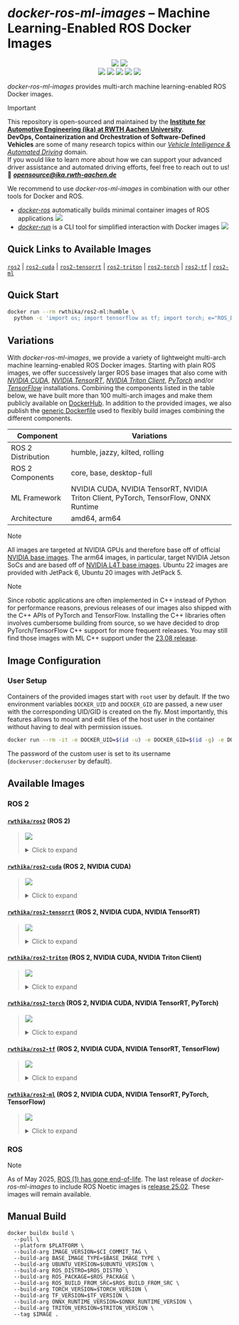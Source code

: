 # *docker-ros-ml-images* – Machine Learning-Enabled ROS Docker Images

<p align="center">
  <img src="https://img.shields.io/github/v/release/ika-rwth-aachen/docker-ros-ml-images"/>
  <img src="https://img.shields.io/github/license/ika-rwth-aachen/docker-ros-ml-images"/>
  <br>
  <img src="https://img.shields.io/badge/ROS 2-humble|jazzy|kilted|rolling-293754"/>
  <img src="https://img.shields.io/badge/NVIDIA Triton-2.52.0-7abb08"/>
  <img src="https://img.shields.io/badge/PyTorch-2.5.0-ef5233"/>
  <img src="https://img.shields.io/badge/TensorFlow-2.18.0-ff8500"/>
  <img src="https://img.shields.io/badge/ONNX RT-1.20.1-7582ff.svg"/>
</p>

*docker-ros-ml-images* provides multi-arch machine learning-enabled ROS Docker images.

> [!IMPORTANT]  
> This repository is open-sourced and maintained by the [**Institute for Automotive Engineering (ika) at RWTH Aachen University**](https://www.ika.rwth-aachen.de/).  
> **DevOps, Containerization and Orchestration of Software-Defined Vehicles** are some of many research topics within our [*Vehicle Intelligence & Automated Driving*](https://www.ika.rwth-aachen.de/en/competences/fields-of-research/vehicle-intelligence-automated-driving.html) domain.  
> If you would like to learn more about how we can support your advanced driver assistance and automated driving efforts, feel free to reach out to us!  
> :email: ***opensource@ika.rwth-aachen.de***

We recommend to use *docker-ros-ml-images* in combination with our other tools for Docker and ROS.
- [*docker-ros*](https://github.com/ika-rwth-aachen/docker-ros) automatically builds minimal container images of ROS applications <a href="https://github.com/ika-rwth-aachen/docker-ros"><img src="https://img.shields.io/github/stars/ika-rwth-aachen/docker-ros?style=social"/></a>
- [*docker-run*](https://github.com/ika-rwth-aachen/docker-run) is a CLI tool for simplified interaction with Docker images <a href="https://github.com/ika-rwth-aachen/docker-run"><img src="https://img.shields.io/github/stars/ika-rwth-aachen/docker-run?style=social"/></a>


## Quick Links to Available Images

[`ros2`](#rwthikaros2-ros-2) | [`ros2-cuda`](#rwthikaros2-cuda-ros-2-nvidia-cuda) | [`ros2-tensorrt`](#rwthikaros2-tensorrt-ros-2-nvidia-cuda-nvidia-tensorrt) | [`ros2-triton`](#rwthikaros2-triton-ros-2-nvidia-cuda-nvidia-triton-client) | [`ros2-torch`](#rwthikaros2-torch-ros-2-nvidia-cuda-nvidia-tensorrt-pytorch) | [`ros2-tf`](#rwthikaros2-tf-ros-2-nvidia-cuda-nvidia-tensorrt-tensorflow) | [`ros2-ml`](#rwthikaros2-ml-ros-2-nvidia-cuda-nvidia-tensorrt-pytorch-tensorflow)  


## Quick Start

```bash
docker run --rm rwthika/ros2-ml:humble \
  python -c 'import os; import tensorflow as tf; import torch; e="ROS_DISTRO"; print(f"Hello from ROS {os.environ[e]}, PyTorch {torch.__version__}, and TensorFlow {tf.__version__}!")'
```


## Variations

With *docker-ros-ml-images*, we provide a variety of lightweight multi-arch machine learning-enabled ROS Docker images. Starting with plain ROS images, we offer successively larger ROS base images that also come with [*NVIDIA CUDA*](https://developer.nvidia.com/cuda-toolkit), [*NVIDIA TensorRT*](https://developer.nvidia.com/tensorrt), [*NVIDIA Triton Client*](https://developer.nvidia.com/triton-inference-server), [*PyTorch*](https://pytorch.org/) and/or [*TensorFlow*](https://www.tensorflow.org/) installations. Combining the components listed in the table below, we have built more than 100 multi-arch images and make them publicly available on [DockerHub](https://hub.docker.com/u/rwthika). In addition to the provided images, we also publish the [generic Dockerfile](./Dockerfile) used to flexibly build images combining the different components.

| Component          | Variations                                                                            |
| ------------------ | ------------------------------------------------------------------------------------- |
| ROS 2 Distribution | humble, jazzy, kilted, rolling                                                        |
| ROS 2 Components   | core, base, desktop-full                                                              |
| ML Framework       | NVIDIA CUDA, NVIDIA TensorRT, NVIDIA Triton Client, PyTorch, TensorFlow, ONNX Runtime |
| Architecture       | amd64, arm64                                                                          |

> [!NOTE]
> All images are targeted at NVIDIA GPUs and therefore base off of official [NVIDIA base images](https://catalog.ngc.nvidia.com/containers). The arm64 images, in particular, target NVIDIA Jetson SoCs and are based off of [NVIDIA L4T base images](https://catalog.ngc.nvidia.com/orgs/nvidia/containers/l4t-base). Ubuntu 22 images are provided with JetPack 6, Ubuntu 20 images with JetPack 5.

> [!NOTE]
> Since robotic applications are often implemented in C++ instead of Python for performance reasons, previous releases of our images also shipped with the C++ APIs of PyTorch and TensorFlow. Installing the C++ libraries often involves cumbersome building from source, so we have decided to drop PyTorch/TensorFlow C++ support for more frequent releases. You may still find those images with ML C++ support under the [23.08 release](https://hub.docker.com/r/rwthika/ros2-ml/tags?page=&page_size=&ordering=&name=-v23.08).


## Image Configuration

### User Setup

Containers of the provided images start with `root` user by default. If the two environment variables `DOCKER_UID` and `DOCKER_GID` are passed, a new user with the corresponding UID/GID is created on the fly. Most importantly, this features allows to mount and edit files of the host user in the container without having to deal with permission issues.

```bash
docker run --rm -it -e DOCKER_UID=$(id -u) -e DOCKER_GID=$(id -g) -e DOCKER_USER=$(id -un) rwthika/ros2:latest
```

The password of the custom user is set to its username (`dockeruser:dockeruser` by default).


## Available Images

### ROS 2

#### [`rwthika/ros2`](https://hub.docker.com/r/rwthika/ros2) (ROS 2)

<blockquote>

<a href="https://hub.docker.com/r/rwthika/ros2"><img src="https://img.shields.io/docker/pulls/rwthika/ros2"/></a>

<details><summary>Click to expand</summary>

| Tag                                 |      Arch      | Ubuntu  | Jetson Linux | Python  |   ROS   | ROS Package  | CMake  | CUDA  | cuDNN | TensorRT | Triton | PyTorch | TensorFlow | ONNX RT |
| :---------------------------------- | :------------: | :-----: | :----------: | :-----: | :-----: | :----------: | :----: | :---: | :---: | :------: | :----: | :-----: | :--------: | :-----: |
| `humble-ros-core`                   | amd64<br>arm64 | 22.04.5 |      -       | 3.10.12 | humble  |   ros-core   | 3.22.1 |   -   |   -   |    -     |   -    |    -    |     -      |    -    |
| `humble`, `humble-ros-base`         | amd64<br>arm64 | 22.04.5 |      -       | 3.10.12 | humble  |   ros-base   | 3.22.1 |   -   |   -   |    -     |   -    |    -    |     -      |    -    |
| `humble-desktop-full`               | amd64<br>arm64 | 22.04.5 |      -       | 3.10.12 | humble  | desktop-full | 3.22.1 |   -   |   -   |    -     |   -    |    -    |     -      |    -    |
| `jazzy-ros-core`                    | amd64<br>arm64 | 24.04.2 |      -       | 3.12.3  |  jazzy  |   ros-core   | 3.28.3 |   -   |   -   |    -     |   -    |    -    |     -      |    -    |
| `latest`, `jazzy`, `jazzy-ros-base` | amd64<br>arm64 | 24.04.2 |      -       | 3.12.3  |  jazzy  |   ros-base   | 3.28.3 |   -   |   -   |    -     |   -    |    -    |     -      |    -    |
| `jazzy-desktop-full`                | amd64<br>arm64 | 24.04.2 |      -       | 3.12.3  |  jazzy  | desktop-full | 3.28.3 |   -   |   -   |    -     |   -    |    -    |     -      |    -    |
| `kilted-ros-core`                   | amd64<br>arm64 | 24.04.2 |      -       | 3.12.3  | kilted  |   ros-core   | 3.28.3 |   -   |   -   |    -     |   -    |    -    |     -      |    -    |
| `kilted`, `kilted-ros-base`         | amd64<br>arm64 | 24.04.2 |      -       | 3.12.3  | kilted  |   ros-base   | 3.28.3 |   -   |   -   |    -     |   -    |    -    |     -      |    -    |
| `kilted-desktop-full`               | amd64<br>arm64 | 24.04.2 |      -       | 3.12.3  | kilted  | desktop-full | 3.28.3 |   -   |   -   |    -     |   -    |    -    |     -      |    -    |
| `rolling-ros-core`                  | amd64<br>arm64 | 24.04.2 |      -       | 3.12.3  | rolling |   ros-core   | 3.28.3 |   -   |   -   |    -     |   -    |    -    |     -      |    -    |
| `rolling`, `rolling-ros-base`       | amd64<br>arm64 | 24.04.2 |      -       | 3.12.3  | rolling |   ros-base   | 3.28.3 |   -   |   -   |    -     |   -    |    -    |     -      |    -    |
| `rolling-desktop-full`              | amd64<br>arm64 | 24.04.2 |      -       | 3.12.3  | rolling | desktop-full | 3.28.3 |   -   |   -   |    -     |   -    |    -    |     -      |    -    |

</details>
</blockquote>

#### [`rwthika/ros2-cuda`](https://hub.docker.com/r/rwthika/ros2-cuda) (ROS 2, NVIDIA CUDA)

<blockquote>

<a href="https://hub.docker.com/r/rwthika/ros2-cuda"><img src="https://img.shields.io/docker/pulls/rwthika/ros2-cuda"/></a>

<details><summary>Click to expand</summary>

| Tag                                 |      Arch      |       Ubuntu       | Jetson Linux |      Python       |   ROS   | ROS Package  |      CMake       |  CUDA   | cuDNN | TensorRT | Triton | PyTorch | TensorFlow | ONNX RT |
| :---------------------------------- | :------------: | :----------------: | :----------: | :---------------: | :-----: | :----------: | :--------------: | :-----: | :---: | :------: | :----: | :-----: | :--------: | :-----: |
| `humble-ros-core`                   | amd64<br>arm64 | 22.04.4<br>22.04.3 | -<br>36.4.3  |      3.10.12      | humble  |   ros-core   |      3.22.1      | 12.6.68 |   -   |    -     |   -    |    -    |     -      |    -    |
| `humble`, `humble-ros-base`         | amd64<br>arm64 | 22.04.4<br>22.04.3 | -<br>36.4.3  |      3.10.12      | humble  |   ros-base   |      3.22.1      | 12.6.68 |   -   |    -     |   -    |    -    |     -      |    -    |
| `humble-desktop-full`               | amd64<br>arm64 | 22.04.4<br>22.04.3 | -<br>36.4.3  |      3.10.12      | humble  | desktop-full |      3.22.1      | 12.6.68 |   -   |    -     |   -    |    -    |     -      |    -    |
| `jazzy-ros-core`                    | amd64<br>arm64 |  24.04<br>22.04.3  | -<br>36.4.3  | 3.12.3<br>3.10.12 |  jazzy  |   ros-core   | 3.28.3<br>3.22.1 | 12.6.68 |   -   |    -     |   -    |    -    |     -      |    -    |
| `latest`, `jazzy`, `jazzy-ros-base` | amd64<br>arm64 |  24.04<br>22.04.3  | -<br>36.4.3  | 3.12.3<br>3.10.12 |  jazzy  |   ros-base   | 3.28.3<br>3.22.1 | 12.6.68 |   -   |    -     |   -    |    -    |     -      |    -    |
| `jazzy-desktop-full`                | amd64<br>arm64 |  24.04<br>22.04.3  | -<br>36.4.3  | 3.12.3<br>3.10.12 |  jazzy  | desktop-full | 3.28.3<br>3.22.1 | 12.6.68 |   -   |    -     |   -    |    -    |     -      |    -    |
| `kilted-ros-core`                   |     amd64      |       24.04        |      -       |      3.12.3       | kilted  |   ros-core   |      3.28.3      | 12.6.68 |   -   |    -     |   -    |    -    |     -      |    -    |
| `kilted`, `kilted-ros-base`         |     amd64      |       24.04        |      -       |      3.12.3       | kilted  |   ros-base   |      3.28.3      | 12.6.68 |   -   |    -     |   -    |    -    |     -      |    -    |
| `kilted-desktop-full`               |     amd64      |       24.04        |      -       |      3.12.3       | kilted  | desktop-full |      3.28.3      | 12.6.68 |   -   |    -     |   -    |    -    |     -      |    -    |
| `rolling-ros-core`                  |     amd64      |       24.04        |      -       |      3.12.3       | rolling |   ros-core   |      3.28.3      | 12.6.68 |   -   |    -     |   -    |    -    |     -      |    -    |
| `rolling`, `rolling-ros-base`       |     amd64      |       24.04        |      -       |      3.12.3       | rolling |   ros-base   |      3.28.3      | 12.6.68 |   -   |    -     |   -    |    -    |     -      |    -    |
| `rolling-desktop-full`              |     amd64      |       24.04        |      -       |      3.12.3       | rolling | desktop-full |      3.28.3      | 12.6.68 |   -   |    -     |   -    |    -    |     -      |    -    |

</details>
</blockquote>

#### [`rwthika/ros2-tensorrt`](https://hub.docker.com/r/rwthika/ros2-tensorrt) (ROS 2, NVIDIA CUDA, NVIDIA TensorRT)

<blockquote>

<a href="https://hub.docker.com/r/rwthika/ros2-tensorrt"><img src="https://img.shields.io/docker/pulls/rwthika/ros2-tensorrt"/></a>

<details><summary>Click to expand</summary>

| Tag                                 |      Arch      |       Ubuntu       | Jetson Linux |      Python       |   ROS   | ROS Package  |      CMake       |        CUDA        |        cuDNN         |        TensorRT        | Triton | PyTorch | TensorFlow | ONNX RT |
| :---------------------------------- | :------------: | :----------------: | :----------: | :---------------: | :-----: | :----------: | :--------------: | :----------------: | :------------------: | :--------------------: | :----: | :-----: | :--------: | :-----: |
| `humble-ros-core`                   | amd64<br>arm64 |      22.04.4       | -<br>36.4.3  |      3.10.12      | humble  |   ros-core   | 3.24.0<br>3.22.1 | 12.6.37<br>12.6.68 |       9.3.0.75       |       10.3.0.26        |   -    |    -    |     -      |    -    |
| `humble`, `humble-ros-base`         | amd64<br>arm64 |      22.04.4       | -<br>36.4.3  |      3.10.12      | humble  |   ros-base   | 3.24.0<br>3.22.1 | 12.6.37<br>12.6.68 |       9.3.0.75       |       10.3.0.26        |   -    |    -    |     -      |    -    |
| `humble-desktop-full`               | amd64<br>arm64 |      22.04.4       | -<br>36.4.3  |      3.10.12      | humble  | desktop-full | 3.24.0<br>3.22.1 | 12.6.37<br>12.6.68 |       9.3.0.75       |       10.3.0.26        |   -    |    -    |     -      |    -    |
| `jazzy-ros-core`                    | amd64<br>arm64 | 24.04.1<br>22.04.4 | -<br>36.4.3  | 3.12.3<br>3.10.12 |  jazzy  |   ros-core   | 3.24.0<br>3.22.1 | 12.6.77<br>12.6.68 | 9.5.1.17<br>9.3.0.75 | 10.6.0.26<br>10.3.0.26 |   -    |    -    |     -      |    -    |
| `latest`, `jazzy`, `jazzy-ros-base` | amd64<br>arm64 | 24.04.1<br>22.04.4 | -<br>36.4.3  | 3.12.3<br>3.10.12 |  jazzy  |   ros-base   | 3.24.0<br>3.22.1 | 12.6.77<br>12.6.68 | 9.5.1.17<br>9.3.0.75 | 10.6.0.26<br>10.3.0.26 |   -    |    -    |     -      |    -    |
| `jazzy-desktop-full`                | amd64<br>arm64 | 24.04.1<br>22.04.4 | -<br>36.4.3  | 3.12.3<br>3.10.12 |  jazzy  | desktop-full | 3.24.0<br>3.22.1 | 12.6.77<br>12.6.68 | 9.5.1.17<br>9.3.0.75 | 10.6.0.26<br>10.3.0.26 |   -    |    -    |     -      |    -    |
| `kilted-ros-core`                   |     amd64      |      24.04.1       |      -       |      3.12.3       | kilted  |   ros-core   |      3.24.0      |      12.6.77       |       9.5.1.17       |       10.6.0.26        |   -    |    -    |     -      |    -    |
| `kilted`, `kilted-ros-base`         |     amd64      |      24.04.1       |      -       |      3.12.3       | kilted  |   ros-base   |      3.24.0      |      12.6.77       |       9.5.1.17       |       10.6.0.26        |   -    |    -    |     -      |    -    |
| `kilted-desktop-full`               |     amd64      |      24.04.1       |      -       |      3.12.3       | kilted  | desktop-full |      3.24.0      |      12.6.77       |       9.5.1.17       |       10.6.0.26        |   -    |    -    |     -      |    -    |
| `rolling-ros-core`                  |     amd64      |      24.04.1       |      -       |      3.12.3       | rolling |   ros-core   |      3.24.0      |      12.6.77       |       9.5.1.17       |       10.6.0.26        |   -    |    -    |     -      |    -    |
| `rolling`, `rolling-ros-base`       |     amd64      |      24.04.1       |      -       |      3.12.3       | rolling |   ros-base   |      3.24.0      |      12.6.77       |       9.5.1.17       |       10.6.0.26        |   -    |    -    |     -      |    -    |
| `rolling-desktop-full`              |     amd64      |      24.04.1       |      -       |      3.12.3       | rolling | desktop-full |      3.24.0      |      12.6.77       |       9.5.1.17       |       10.6.0.26        |   -    |    -    |     -      |    -    |

</details>
</blockquote>

#### [`rwthika/ros2-triton`](https://hub.docker.com/r/rwthika/ros2-triton) (ROS 2, NVIDIA CUDA, NVIDIA Triton Client)

<blockquote>

<a href="https://hub.docker.com/r/rwthika/ros2-triton"><img src="https://img.shields.io/docker/pulls/rwthika/ros2-triton"/></a>

<details><summary>Click to expand</summary>

| Tag                                              |      Arch      | Ubuntu  | Jetson Linux | Python  |   ROS   | ROS Package  | CMake  | CUDA  | cuDNN | TensorRT | Triton | PyTorch | TensorFlow | ONNX RT |
| :----------------------------------------------- | :------------: | :-----: | :----------: | :-----: | :-----: | :----------: | :----: | :---: | :---: | :------: | :----: | :-----: | :--------: | :-----: |
| `humble-ros-core-triton2.52.0`                   | amd64<br>arm64 | 22.04.5 |      -       | 3.10.12 | humble  |   ros-core   | 3.22.1 |   -   |   -   |    -     | 2.52.0 |    -    |     -      |    -    |
| `humble`, `humble-ros-base-triton2.52.0`         | amd64<br>arm64 | 22.04.5 |      -       | 3.10.12 | humble  |   ros-base   | 3.22.1 |   -   |   -   |    -     | 2.52.0 |    -    |     -      |    -    |
| `humble-desktop-full-triton2.52.0`               | amd64<br>arm64 | 22.04.5 |      -       | 3.10.12 | humble  | desktop-full | 3.22.1 |   -   |   -   |    -     | 2.52.0 |    -    |     -      |    -    |
| `jazzy-ros-core-triton2.52.0`                    | amd64<br>arm64 | 24.04.2 |      -       | 3.12.3  |  jazzy  |   ros-core   | 3.28.3 |   -   |   -   |    -     | 2.52.0 |    -    |     -      |    -    |
| `latest`, `jazzy`, `jazzy-ros-base-triton2.52.0` | amd64<br>arm64 | 24.04.2 |      -       | 3.12.3  |  jazzy  |   ros-base   | 3.28.3 |   -   |   -   |    -     | 2.52.0 |    -    |     -      |    -    |
| `jazzy-desktop-full-triton2.52.0`                | amd64<br>arm64 | 24.04.2 |      -       | 3.12.3  |  jazzy  | desktop-full | 3.28.3 |   -   |   -   |    -     | 2.52.0 |    -    |     -      |    -    |
| `kilted-ros-core-triton2.52.0`                   | amd64<br>arm64 | 24.04.2 |      -       | 3.12.3  | kilted  |   ros-core   | 3.28.3 |   -   |   -   |    -     | 2.52.0 |    -    |     -      |    -    |
| `kilted`, `kilted-ros-base-triton2.52.0`         | amd64<br>arm64 | 24.04.2 |      -       | 3.12.3  | kilted  |   ros-base   | 3.28.3 |   -   |   -   |    -     | 2.52.0 |    -    |     -      |    -    |
| `kilted-desktop-full-triton2.52.0`               | amd64<br>arm64 | 24.04.2 |      -       | 3.12.3  | kilted  | desktop-full | 3.28.3 |   -   |   -   |    -     | 2.52.0 |    -    |     -      |    -    |
| `rolling-ros-core-triton2.52.0`                  | amd64<br>arm64 | 24.04.2 |      -       | 3.12.3  | rolling |   ros-core   | 3.28.3 |   -   |   -   |    -     | 2.52.0 |    -    |     -      |    -    |
| `rolling`, `rolling-ros-base-triton2.52.0`       | amd64<br>arm64 | 24.04.2 |      -       | 3.12.3  | rolling |   ros-base   | 3.28.3 |   -   |   -   |    -     | 2.52.0 |    -    |     -      |    -    |
| `rolling-desktop-full-triton2.52.0`              | amd64<br>arm64 | 24.04.2 |      -       | 3.12.3  | rolling | desktop-full | 3.28.3 |   -   |   -   |    -     | 2.52.0 |    -    |     -      |    -    |

</details>
</blockquote>

#### [`rwthika/ros2-torch`](https://hub.docker.com/r/rwthika/ros2-torch) (ROS 2, NVIDIA CUDA, NVIDIA TensorRT, PyTorch)

<blockquote>

<a href="https://hub.docker.com/r/rwthika/ros2-torch"><img src="https://img.shields.io/docker/pulls/rwthika/ros2-torch"/></a>

<details><summary>Click to expand</summary>

| Tag                                            |      Arch      |       Ubuntu       | Jetson Linux |      Python       |   ROS   | ROS Package  |      CMake       |        CUDA        |        cuDNN         |        TensorRT        | Triton | PyTorch | TensorFlow | ONNX RT |
| :--------------------------------------------- | :------------: | :----------------: | :----------: | :---------------: | :-----: | :----------: | :--------------: | :----------------: | :------------------: | :--------------------: | :----: | :-----: | :--------: | :-----: |
| `humble-ros-core-torch2.5.0`                   | amd64<br>arm64 |      22.04.4       | -<br>36.4.3  |      3.10.12      | humble  |   ros-core   | 3.24.0<br>3.22.1 | 12.6.37<br>12.6.68 |       9.3.0.75       |       10.3.0.26        |   -    |  2.5.0  |     -      |    -    |
| `humble`, `humble-ros-base-torch2.5.0`         | amd64<br>arm64 |      22.04.4       | -<br>36.4.3  |      3.10.12      | humble  |   ros-base   | 3.24.0<br>3.22.1 | 12.6.37<br>12.6.68 |       9.3.0.75       |       10.3.0.26        |   -    |  2.5.0  |     -      |    -    |
| `humble-desktop-full-torch2.5.0`               | amd64<br>arm64 |      22.04.4       | -<br>36.4.3  |      3.10.12      | humble  | desktop-full | 3.24.0<br>3.22.1 | 12.6.37<br>12.6.68 |       9.3.0.75       |       10.3.0.26        |   -    |  2.5.0  |     -      |    -    |
| `jazzy-ros-core-torch2.5.0`                    | amd64<br>arm64 | 24.04.1<br>22.04.4 | -<br>36.4.3  | 3.12.3<br>3.10.12 |  jazzy  |   ros-core   | 3.24.0<br>3.22.1 | 12.6.77<br>12.6.68 | 9.5.1.17<br>9.3.0.75 | 10.6.0.26<br>10.3.0.26 |   -    |  2.5.0  |     -      |    -    |
| `latest`, `jazzy`, `jazzy-ros-base-torch2.5.0` | amd64<br>arm64 | 24.04.1<br>22.04.4 | -<br>36.4.3  | 3.12.3<br>3.10.12 |  jazzy  |   ros-base   | 3.24.0<br>3.22.1 | 12.6.77<br>12.6.68 | 9.5.1.17<br>9.3.0.75 | 10.6.0.26<br>10.3.0.26 |   -    |  2.5.0  |     -      |    -    |
| `jazzy-desktop-full-torch2.5.0`                | amd64<br>arm64 | 24.04.1<br>22.04.4 | -<br>36.4.3  | 3.12.3<br>3.10.12 |  jazzy  | desktop-full | 3.24.0<br>3.22.1 | 12.6.77<br>12.6.68 | 9.5.1.17<br>9.3.0.75 | 10.6.0.26<br>10.3.0.26 |   -    |  2.5.0  |     -      |    -    |
| `kilted-ros-core-torch2.5.0`                   |     amd64      |      24.04.1       |      -       |      3.12.3       | kilted  |   ros-core   |      3.24.0      |      12.6.77       |       9.5.1.17       |       10.6.0.26        |   -    |  2.5.0  |     -      |    -    |
| `kilted`, `kilted-ros-base-torch2.5.0`         |     amd64      |      24.04.1       |      -       |      3.12.3       | kilted  |   ros-base   |      3.24.0      |      12.6.77       |       9.5.1.17       |       10.6.0.26        |   -    |  2.5.0  |     -      |    -    |
| `kilted-desktop-full-torch2.5.0`               |     amd64      |      24.04.1       |      -       |      3.12.3       | kilted  | desktop-full |      3.24.0      |      12.6.77       |       9.5.1.17       |       10.6.0.26        |   -    |  2.5.0  |     -      |    -    |
| `rolling-ros-core-torch2.5.0`                  |     amd64      |      24.04.1       |      -       |      3.12.3       | rolling |   ros-core   |      3.24.0      |      12.6.77       |       9.5.1.17       |       10.6.0.26        |   -    |  2.5.0  |     -      |    -    |
| `rolling`, `rolling-ros-base-torch2.5.0`       |     amd64      |      24.04.1       |      -       |      3.12.3       | rolling |   ros-base   |      3.24.0      |      12.6.77       |       9.5.1.17       |       10.6.0.26        |   -    |  2.5.0  |     -      |    -    |
| `rolling-desktop-full-torch2.5.0`              |     amd64      |      24.04.1       |      -       |      3.12.3       | rolling | desktop-full |      3.24.0      |      12.6.77       |       9.5.1.17       |       10.6.0.26        |   -    |  2.5.0  |     -      |    -    |

</details>
</blockquote>

#### [`rwthika/ros2-tf`](https://hub.docker.com/r/rwthika/ros2-tf) (ROS 2, NVIDIA CUDA, NVIDIA TensorRT, TensorFlow)

<blockquote>

<a href="https://hub.docker.com/r/rwthika/ros2-tf"><img src="https://img.shields.io/docker/pulls/rwthika/ros2-tf"/></a>

<details><summary>Click to expand</summary>

| Tag                                          |      Arch      |       Ubuntu       | Jetson Linux |      Python       |   ROS   | ROS Package  |      CMake       |        CUDA        |        cuDNN         |        TensorRT        | Triton | PyTorch |    TensorFlow    | ONNX RT |
| :------------------------------------------- | :------------: | :----------------: | :----------: | :---------------: | :-----: | :----------: | :--------------: | :----------------: | :------------------: | :--------------------: | :----: | :-----: | :--------------: | :-----: |
| `humble-ros-core-tf2.18.0`                   | amd64<br>arm64 |      22.04.4       | -<br>36.4.3  |      3.10.12      | humble  |   ros-core   | 3.24.0<br>3.22.1 | 12.6.37<br>12.6.68 |       9.3.0.75       |       10.3.0.26        |   -    |    -    | 2.18.0<br>2.16.1 |    -    |
| `humble`, `humble-ros-base-tf2.18.0`         | amd64<br>arm64 |      22.04.4       | -<br>36.4.3  |      3.10.12      | humble  |   ros-base   | 3.24.0<br>3.22.1 | 12.6.37<br>12.6.68 |       9.3.0.75       |       10.3.0.26        |   -    |    -    | 2.18.0<br>2.16.1 |    -    |
| `humble-desktop-full-tf2.18.0`               | amd64<br>arm64 |      22.04.4       | -<br>36.4.3  |      3.10.12      | humble  | desktop-full | 3.24.0<br>3.22.1 | 12.6.37<br>12.6.68 |       9.3.0.75       |       10.3.0.26        |   -    |    -    | 2.18.0<br>2.16.1 |    -    |
| `jazzy-ros-core-tf2.18.0`                    | amd64<br>arm64 | 24.04.1<br>22.04.4 | -<br>36.4.3  | 3.12.3<br>3.10.12 |  jazzy  |   ros-core   | 3.24.0<br>3.22.1 | 12.6.77<br>12.6.68 | 9.5.1.17<br>9.3.0.75 | 10.6.0.26<br>10.3.0.26 |   -    |    -    | 2.18.0<br>2.16.1 |    -    |
| `latest`, `jazzy`, `jazzy-ros-base-tf2.18.0` | amd64<br>arm64 | 24.04.1<br>22.04.4 | -<br>36.4.3  | 3.12.3<br>3.10.12 |  jazzy  |   ros-base   | 3.24.0<br>3.22.1 | 12.6.77<br>12.6.68 | 9.5.1.17<br>9.3.0.75 | 10.6.0.26<br>10.3.0.26 |   -    |    -    | 2.18.0<br>2.16.1 |    -    |
| `jazzy-desktop-full-tf2.18.0`                | amd64<br>arm64 | 24.04.1<br>22.04.4 | -<br>36.4.3  | 3.12.3<br>3.10.12 |  jazzy  | desktop-full | 3.24.0<br>3.22.1 | 12.6.77<br>12.6.68 | 9.5.1.17<br>9.3.0.75 | 10.6.0.26<br>10.3.0.26 |   -    |    -    | 2.18.0<br>2.16.1 |    -    |
| `kilted-ros-core-tf2.18.0`                   |     amd64      |      24.04.1       |      -       |      3.12.3       | kilted  |   ros-core   |      3.24.0      |      12.6.77       |       9.5.1.17       |       10.6.0.26        |   -    |    -    |      2.18.0      |    -    |
| `kilted`, `kilted-ros-base-tf2.18.0`         |     amd64      |      24.04.1       |      -       |      3.12.3       | kilted  |   ros-base   |      3.24.0      |      12.6.77       |       9.5.1.17       |       10.6.0.26        |   -    |    -    |      2.18.0      |    -    |
| `kilted-desktop-full-tf2.18.0`               |     amd64      |      24.04.1       |      -       |      3.12.3       | kilted  | desktop-full |      3.24.0      |      12.6.77       |       9.5.1.17       |       10.6.0.26        |   -    |    -    |      2.18.0      |    -    |
| `rolling-ros-core-tf2.18.0`                  |     amd64      |      24.04.1       |      -       |      3.12.3       | rolling |   ros-core   |      3.24.0      |      12.6.77       |       9.5.1.17       |       10.6.0.26        |   -    |    -    |      2.18.0      |    -    |
| `rolling`, `rolling-ros-base-tf2.18.0`       |     amd64      |      24.04.1       |      -       |      3.12.3       | rolling |   ros-base   |      3.24.0      |      12.6.77       |       9.5.1.17       |       10.6.0.26        |   -    |    -    |      2.18.0      |    -    |
| `rolling-desktop-full-tf2.18.0`              |     amd64      |      24.04.1       |      -       |      3.12.3       | rolling | desktop-full |      3.24.0      |      12.6.77       |       9.5.1.17       |       10.6.0.26        |   -    |    -    |      2.18.0      |    -    |

</details>
</blockquote>

#### [`rwthika/ros2-ml`](https://hub.docker.com/r/rwthika/ros2-ml) (ROS 2, NVIDIA CUDA, NVIDIA TensorRT, PyTorch, TensorFlow)

<blockquote>

<a href="https://hub.docker.com/r/rwthika/ros2-ml"><img src="https://img.shields.io/docker/pulls/rwthika/ros2-ml"/></a>

<details><summary>Click to expand</summary>

| Tag                                                     |      Arch      |       Ubuntu       | Jetson Linux |      Python       |   ROS   | ROS Package  |      CMake       |        CUDA        |        cuDNN         |        TensorRT        | Triton | PyTorch | TensorFlow  |   ONNX RT   |
| :------------------------------------------------------ | :------------: | :----------------: | :----------: | :---------------: | :-----: | :----------: | :--------------: | :----------------: | :------------------: | :--------------------: | :----: | :-----: | :---------: | :---------: |
| `humble-ros-core-tf2.18.0-torch2.5.0`                   | amd64<br>arm64 |      22.04.4       | -<br>36.4.3  |      3.10.12      | humble  |   ros-core   | 3.24.0<br>3.22.1 | 12.6.37<br>12.6.68 |       9.3.0.75       |       10.3.0.26        | 2.52.0 |  2.5.0  | 2.18.0<br>- | 1.20.1<br>- |
| `humble`, `humble-ros-base-tf2.18.0-torch2.5.0`         | amd64<br>arm64 |      22.04.4       | -<br>36.4.3  |      3.10.12      | humble  |   ros-base   | 3.24.0<br>3.22.1 | 12.6.37<br>12.6.68 |       9.3.0.75       |       10.3.0.26        | 2.52.0 |  2.5.0  | 2.18.0<br>- | 1.20.1<br>- |
| `humble-desktop-full-tf2.18.0-torch2.5.0`               | amd64<br>arm64 |      22.04.4       | -<br>36.4.3  |      3.10.12      | humble  | desktop-full | 3.24.0<br>3.22.1 | 12.6.37<br>12.6.68 |       9.3.0.75       |       10.3.0.26        | 2.52.0 |  2.5.0  | 2.18.0<br>- | 1.20.1<br>- |
| `jazzy-ros-core-tf2.18.0-torch2.5.0`                    | amd64<br>arm64 | 24.04.1<br>22.04.4 | -<br>36.4.3  | 3.12.3<br>3.10.12 |  jazzy  |   ros-core   | 3.24.0<br>3.22.1 | 12.6.77<br>12.6.68 | 9.5.1.17<br>9.3.0.75 | 10.6.0.26<br>10.3.0.26 | 2.52.0 |  2.5.0  | 2.18.0<br>- | 1.20.1<br>- |
| `latest`, `jazzy`, `jazzy-ros-base-tf2.18.0-torch2.5.0` | amd64<br>arm64 | 24.04.1<br>22.04.4 | -<br>36.4.3  | 3.12.3<br>3.10.12 |  jazzy  |   ros-base   | 3.24.0<br>3.22.1 | 12.6.77<br>12.6.68 | 9.5.1.17<br>9.3.0.75 | 10.6.0.26<br>10.3.0.26 | 2.52.0 |  2.5.0  | 2.18.0<br>- | 1.20.1<br>- |
| `jazzy-desktop-full-tf2.18.0-torch2.5.0`                | amd64<br>arm64 | 24.04.1<br>22.04.4 | -<br>36.4.3  | 3.12.3<br>3.10.12 |  jazzy  | desktop-full | 3.24.0<br>3.22.1 | 12.6.77<br>12.6.68 | 9.5.1.17<br>9.3.0.75 | 10.6.0.26<br>10.3.0.26 | 2.52.0 |  2.5.0  | 2.18.0<br>- | 1.20.1<br>- |
| `kilted-ros-core-tf2.18.0-torch2.5.0`                   |     amd64      |      24.04.1       |      -       |      3.12.3       | kilted  |   ros-core   |      3.24.0      |      12.6.77       |       9.5.1.17       |       10.6.0.26        | 2.52.0 |  2.5.0  |   2.18.0    |   1.20.1    |
| `kilted`, `kilted-ros-base-tf2.18.0-torch2.5.0`         |     amd64      |      24.04.1       |      -       |      3.12.3       | kilted  |   ros-base   |      3.24.0      |      12.6.77       |       9.5.1.17       |       10.6.0.26        | 2.52.0 |  2.5.0  |   2.18.0    |   1.20.1    |
| `kilted-desktop-full-tf2.18.0-torch2.5.0`               |     amd64      |      24.04.1       |      -       |      3.12.3       | kilted  | desktop-full |      3.24.0      |      12.6.77       |       9.5.1.17       |       10.6.0.26        | 2.52.0 |  2.5.0  |   2.18.0    |   1.20.1    |
| `rolling-ros-core-tf2.18.0-torch2.5.0`                  |     amd64      |      24.04.1       |      -       |      3.12.3       | rolling |   ros-core   |      3.24.0      |      12.6.77       |       9.5.1.17       |       10.6.0.26        | 2.52.0 |  2.5.0  |   2.18.0    |   1.20.1    |
| `rolling`, `rolling-ros-base-tf2.18.0-torch2.5.0`       |     amd64      |      24.04.1       |      -       |      3.12.3       | rolling |   ros-base   |      3.24.0      |      12.6.77       |       9.5.1.17       |       10.6.0.26        | 2.52.0 |  2.5.0  |   2.18.0    |   1.20.1    |
| `rolling-desktop-full-tf2.18.0-torch2.5.0`              |     amd64      |      24.04.1       |      -       |      3.12.3       | rolling | desktop-full |      3.24.0      |      12.6.77       |       9.5.1.17       |       10.6.0.26        | 2.52.0 |  2.5.0  |   2.18.0    |   1.20.1    |

</details>
</blockquote>

### ROS

> [!NOTE]
> As of May 2025, [ROS (1) has gone end-of-life](http://wiki.ros.org/Distributions). The last release of *docker-ros-ml-images* to include ROS Noetic images is [release 25.02](https://github.com/ika-rwth-aachen/docker-ros-ml-images/tree/25.02). These images will remain available.


## Manual Build

```
docker buildx build \
  --pull \
  --platform $PLATFORM \
  --build-arg IMAGE_VERSION=$CI_COMMIT_TAG \
  --build-arg BASE_IMAGE_TYPE=$BASE_IMAGE_TYPE \
  --build-arg UBUNTU_VERSION=$UBUNTU_VERSION \
  --build-arg ROS_DISTRO=$ROS_DISTRO \
  --build-arg ROS_PACKAGE=$ROS_PACKAGE \
  --build-arg ROS_BUILD_FROM_SRC=$ROS_BUILD_FROM_SRC \
  --build-arg TORCH_VERSION=$TORCH_VERSION \
  --build-arg TF_VERSION=$TF_VERSION \
  --build-arg ONNX_RUNTIME_VERSION=$ONNX_RUNTIME_VERSION \
  --build-arg TRITON_VERSION=$TRITON_VERSION \
  --tag $IMAGE .
```
